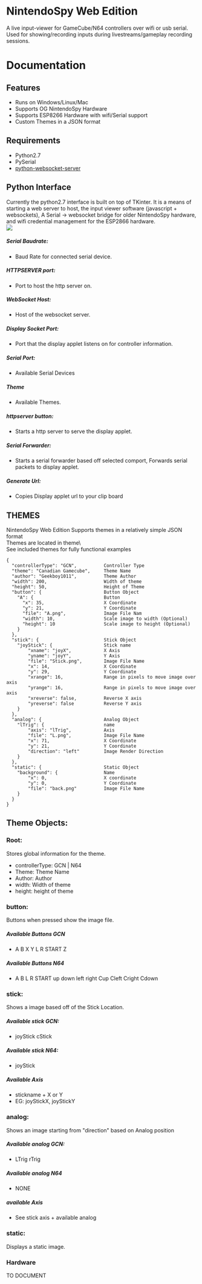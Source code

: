 # NintendoSpy Web Edition

A live input-viewer for GameCube/N64 controllers over wifi or usb serial. Used for showing/recording inputs during livestreams/gameplay recording sessions. 

# Documentation

## Features
- Runs on Windows/Linux/Mac
- Supports OG NintendoSpy Hardware
- Supports ESP8266 Hardware with wifi/Serial support
- Custom Themes in a JSON format
## Requirements
- Python2.7
- PySerial 
- [python-websocket-server](https://github.com/Pithikos/python-websocket-server)
## Python Interface
Currently the python2.7 interface is built on top of TKinter. It is a means of starting a web server to host, the input viewer software (javascript + websockets), A Serial -> websocket bridge for older NintendoSpy hardware, and wifi credential management for the ESP2866 hardware.  
![](https://i.imgur.com/SqLejSL.png)
##### Serial Baudrate:
- Baud Rate for connected serial device.
##### HTTPSERVER port:
- Port to host the http server on.
##### WebSocket Host:
- Host of the websocket server.
##### Display Socket Port:
- Port that the display applet listens on for controller information.
##### Serial Port: 
- Available Serial Devices
##### Theme
- Available Themes.
##### httpserver button:
- Starts a http server to serve the display applet.
##### Serial Forwarder:
- Starts a serial forwarder based off selected comport, Forwards serial packets to display applet.
##### Generate Url:
- Copies Display applet url to your clip board
## THEMES
NintendoSpy Web Edition Supports themes in a relatively simple JSON format  
Themes are located in theme\  
See included themes for fully functional examples
```
{
  "controllerType": "GCN",          Controller Type
  "theme": "Canadian Gamecube",     Theme Name
  "author": "Geekboy1011",          Theme Author
  "width": 200,                     Width of theme
  "height": 50,                     Height of Theme
  "button": {                       Button Object
    "A": {                          Button
      "x": 35,                      X Coordinate
      "y": 21,                      Y Coordinate
      "file": "A.png",              Image File Nam
      "width": 10,                  Scale image to width (Optional)
      "height": 10                  Scale image to height (Optional)
    }
  }, 
  "stick": {                        Stick Object
    "joyStick": {                   Stick name
        "xname": "joyX",            X Axis
        "yname": "joyY",            Y Axis
        "file": "Stick.png",        Image File Name
        "x": 14,                    X Coordinate
        "y": 29,                    Y Coordinate
        "xrange": 16,               Range in pixels to move image over axis 
        "yrange": 16,               Range in pixels to move image over axis
        "xreverse": false,          Reverse X axis
        "yreverse": false           Reverse Y axis
    }
  },
  "analog": {                       Analog Object
    "lTrig": {                      name
        "axis": "lTrig",            Axis
        "file": "L.png",            Image File Name
        "x": 71,                    X Coordinate
        "y": 21,                    Y Coordinate
        "direction": "left"         Image Render Direction
    }                               
  },                                
  "static": {                       Static Object
    "background": {                 Name
        "x": 0,                     X coordinate
        "y": 0,                     Y Coordinate
        "file": "back.png"          Image File Name
    }
  }
}
```
## Theme Objects:  
### Root:
Stores global information for the theme.
- controllerType: GCN | N64  
- Theme: Theme Name
- Author: Author
- width: Width of theme
- height: height of theme

### button:
Buttons when pressed show the image file.
##### Available Buttons GCN
- A B X Y L R START Z  

##### Available Buttons N64
- A B L R START up down left right Cup Cleft Cright Cdown

### stick:
Shows a image based off of the Stick Location.
##### Available stick GCN:
- joyStick cStick  

##### Available stick N64:
- joyStick
##### Available Axis
- stickname + X or Y
- EG: joyStickX, joyStickY

### analog:
Shows an image starting from "direction" based on Analog position
##### Available analog GCN:
- LTrig rTrig
##### Available analog N64
- NONE
##### available Axis
- See stick axis + available analog
### static:
Displays a static image.

### Hardware
TO DOCUMENT 
